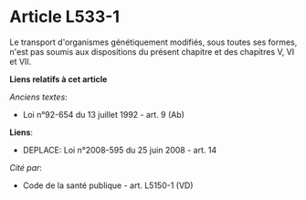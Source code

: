 # Article L533-1

Le transport d'organismes génétiquement modifiés, sous toutes ses formes, n'est pas soumis aux dispositions du présent
chapitre et des chapitres V, VI et VII.

**Liens relatifs à cet article**

_Anciens textes_:

  - Loi n°92-654 du 13 juillet 1992 - art. 9 (Ab)

**Liens**:

  - DEPLACE: Loi n°2008-595 du 25 juin 2008 - art. 14

_Cité par_:

  - Code de la santé publique - art. L5150-1 (VD)
